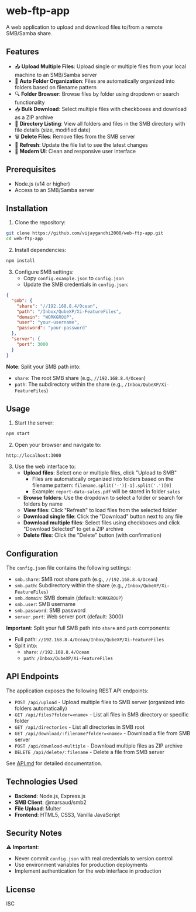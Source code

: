 # web-ftp-app

A web application to upload and download files to/from a remote SMB/Samba share.

## Features

- 📤 **Upload Multiple Files**: Upload single or multiple files from your local machine to an SMB/Samba server
- 📁 **Auto Folder Organization**: Files are automatically organized into folders based on filename pattern
- 🔍 **Folder Browser**: Browse files by folder using dropdown or search functionality
- 📥 **Bulk Download**: Select multiple files with checkboxes and download as a ZIP archive
- 📂 **Directory Listing**: View all folders and files in the SMB directory with file details (size, modified date)
- 🗑️ **Delete Files**: Remove files from the SMB server
- 🔄 **Refresh**: Update the file list to see the latest changes
- 💅 **Modern UI**: Clean and responsive user interface

## Prerequisites

- Node.js (v14 or higher)
- Access to an SMB/Samba server

## Installation

1. Clone the repository:
```bash
git clone https://github.com/vijaygandhi2008/web-ftp-app.git
cd web-ftp-app
```

2. Install dependencies:
```bash
npm install
```

3. Configure SMB settings:
   - Copy `config.example.json` to `config.json`
   - Update the SMB credentials in `config.json`:
```json
{
  "smb": {
    "share": "//192.168.8.4/Ocean",
    "path": "/Inbox/QubeXP/Xi-FeatureFiles",
    "domain": "WORKGROUP",
    "user": "your-username",
    "password": "your-password"
  },
  "server": {
    "port": 3000
  }
}
```

**Note**: Split your SMB path into:
- `share`: The root SMB share (e.g., `//192.168.8.4/Ocean`)
- `path`: The subdirectory within the share (e.g., `/Inbox/QubeXP/Xi-FeatureFiles`)

## Usage

1. Start the server:
```bash
npm start
```

2. Open your browser and navigate to:
```
http://localhost:3000
```

3. Use the web interface to:
   - **Upload files**: Select one or multiple files, click "Upload to SMB"
     - Files are automatically organized into folders based on the filename pattern: `filename.split('-')[-1].split('.')[0]`
     - Example: `report-data-sales.pdf` will be stored in folder `sales`
   - **Browse folders**: Use the dropdown to select a folder or search for folders by name
   - **View files**: Click "Refresh" to load files from the selected folder
   - **Download single file**: Click the "Download" button next to any file
   - **Download multiple files**: Select files using checkboxes and click "Download Selected" to get a ZIP archive
   - **Delete files**: Click the "Delete" button (with confirmation)

## Configuration

The `config.json` file contains the following settings:

- `smb.share`: SMB root share path (e.g., `//192.168.8.4/Ocean`)
- `smb.path`: Subdirectory within the share (e.g., `/Inbox/QubeXP/Xi-FeatureFiles`)
- `smb.domain`: SMB domain (default: `WORKGROUP`)
- `smb.user`: SMB username
- `smb.password`: SMB password
- `server.port`: Web server port (default: 3000)

**Important**: Split your full SMB path into `share` and `path` components:
- Full path: `//192.168.8.4/Ocean/Inbox/QubeXP/Xi-FeatureFiles`
- Split into: 
  - `share`: `//192.168.8.4/Ocean`
  - `path`: `/Inbox/QubeXP/Xi-FeatureFiles`

## API Endpoints

The application exposes the following REST API endpoints:

- `POST /api/upload` - Upload multiple files to SMB server (organized into folders automatically)
- `GET /api/files?folder=<name>` - List all files in SMB directory or specific folder
- `GET /api/directories` - List all directories in SMB root
- `GET /api/download/:filename?folder=<name>` - Download a file from SMB server
- `POST /api/download-multiple` - Download multiple files as ZIP archive
- `DELETE /api/delete/:filename` - Delete a file from SMB server

See [API.md](API.md) for detailed documentation.

## Technologies Used

- **Backend**: Node.js, Express.js
- **SMB Client**: @marsaud/smb2
- **File Upload**: Multer
- **Frontend**: HTML5, CSS3, Vanilla JavaScript

## Security Notes

⚠️ **Important**: 
- Never commit `config.json` with real credentials to version control
- Use environment variables for production deployments
- Implement authentication for the web interface in production

## License

ISC